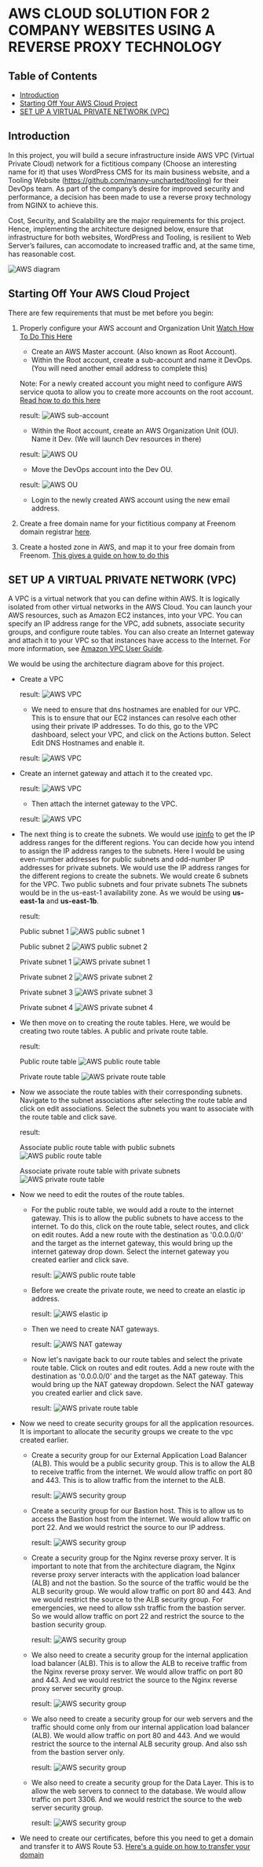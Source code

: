# AWS CLOUD SOLUTION FOR 2 COMPANY WEBSITES USING A REVERSE PROXY TECHNOLOGY


## Table of Contents
- [Introduction](#introduction)
- [Starting Off Your AWS Cloud Project](#starting-off-your-aws-cloud-project)
- [SET UP A VIRTUAL PRIVATE NETWORK (VPC)](#set-up-a-virtual-private-network-vpc)

## Introduction
In this project, you will build a secure infrastructure inside AWS VPC (Virtual Private Cloud) network for a fictitious company (Choose an interesting name for it) that uses WordPress CMS for its main business website, and a Tooling Website (https://github.com/manny-uncharted/tooling) for their DevOps team. As part of the company’s desire for improved security and performance, a decision has been made to use a reverse proxy technology from NGINX to achieve this.

Cost, Security, and Scalability are the major requirements for this project. Hence, implementing the architecture designed below, ensure that infrastructure for both websites, WordPress and Tooling, is resilient to Web Server’s failures, can accomodate to increased traffic and, at the same time, has reasonable cost.

![AWS diagram](https://darey.io/wp-content/uploads/2021/07/tooling_project_15.png)


## Starting Off Your AWS Cloud Project
There are few requirements that must be met before you begin:

1. Properly configure your AWS account and Organization Unit [Watch How To Do This Here](https://youtu.be/9PQYCc_20-Q)

    - Create an AWS Master account. (Also known as Root Account).
    - Within the Root account, create a sub-account and name it DevOps. (You will need another email address to complete this)

    Note: For a newly created account you might need to configure AWS service quota to allow you to create more accounts on the root account. [Read how to do this here](https://aws.amazon.com/premiumsupport/knowledge-center/organizations-account-exceeded/#:~:text=Resolution,Line%20Interface%20(AWS%20CLI).)
    
    result:
    ![AWS sub-account](img/aws-sub-account.png)
    - Within the Root account, create an AWS Organization Unit (OU). Name it Dev. (We will launch Dev resources in there)
    
    result:
    ![AWS OU](img/aws-ou.png)
    - Move the DevOps account into the Dev OU.

    result:
    ![AWS OU](img/aws-ou-devops.png)
    - Login to the newly created AWS account using the new email address.
2. Create a free domain name for your fictitious company at Freenom domain registrar [here](https://www.freenom.com/).

3. Create a hosted zone in AWS, and map it to your free domain from Freenom. [This gives a guide on how to do this](https://youtu.be/IjcHp94Hq8A)


## SET UP A VIRTUAL PRIVATE NETWORK (VPC)
A VPC is a virtual network that you can define within AWS. It is logically isolated from other virtual networks in the AWS Cloud. You can launch your AWS resources, such as Amazon EC2 instances, into your VPC. You can specify an IP address range for the VPC, add subnets, associate security groups, and configure route tables. You can also create an Internet gateway and attach it to your VPC so that instances have access to the Internet. For more information, see [Amazon VPC User Guide](https://docs.aws.amazon.com/vpc/latest/userguide/what-is-amazon-vpc.html).

We would be using the architecture diagram above for this project.

- Create a VPC

    result:
    ![AWS VPC](img/aws-vpc.png)
    - We need to ensure that dns hostnames are enabled for our VPC. This is to ensure that our EC2 instances can resolve each other using their private IP addresses. To do this, go to the VPC dashboard, select your VPC, and click on the Actions button. Select Edit DNS Hostnames and enable it.

    result:
    ![AWS VPC](img/aws-vpc-dns.png)
- Create an internet gateway and attach it to the created vpc.

    result:
    ![AWS VPC](img/aws-vpc-igw.png)
    - Then attach the internet gateway to the VPC.

    result:
    ![AWS VPC](img/aws-vpc-igw-attach.png)
- The next thing is to create the subnets. We would use [ipinfo](ipinfo.io/ips) to get the IP address ranges for the different regions. You can decide how you intend to assign the IP address ranges to the subnets. Here I would be using even-number addresses for public subnets and odd-number IP addresses for private subnets.
We would use the IP address ranges for the different regions to create the subnets. We would create 6 subnets for the VPC. Two public subnets and four private subnets The subnets would be in the us-east-1 availability zone. As we would be using <b>us-east-1a</b> and <b>us-east-1b</b>.

    result:

    Public subnet 1
    ![AWS public subnet 1](img/aws-vpc-subnet-1.png)

    Public subnet 2
    ![AWS public subnet 2](img/aws-vpc-subnet-2.png)

    Private subnet 1
    ![AWS private subnet 1](img/aws-vpc-private-subnet-1.png)

    Private subnet 2
    ![AWS private subnet 2](img/aws-vpc-private-subnet-2.png)

    Private subnet 3
    ![AWS private subnet 3](img/aws-vpc-private-subnet-3.png)

    Private subnet 4
    ![AWS private subnet 4](img/aws-vpc-private-subnet-4.png)

- We then move on to creating the route tables. Here, we would be creating two route tables. A public and private route table.

    result:

    Public route table
    ![AWS public route table](img/aws-vpc-public-route-table.png)

    Private route table
    ![AWS private route table](img/aws-vpc-private-route-table.png)

- Now we associate the route tables with their corresponding subnets. Navigate to the subnet associations after selecting the route table and click on edit associations. Select the subnets you want to associate with the route table and click save.

    result:

    Associate public route table with public subnets
    ![AWS public route table](img/aws-vpc-public-route-table-association.png)

    Associate private route table with private subnets
    ![AWS private route table](img/aws-vpc-private-route-table-association.png)

- Now we need to edit the routes of the route tables. 
    
    - For the public route table, we would add a route to the internet gateway. This is to allow the public subnets to have access to the internet. To do this, click on the route table, select routes, and click on edit routes. Add a new route with the destination as '0.0.0.0/0' and the target as the internet gateway, this would bring up the internet gateway drop down. Select the internet gateway you created earlier and click save.

        result:
        ![AWS public route table](img/aws-vpc-public-route-table-route.png)

    - Before we create the private route, we need to create an elastic ip address.

        result:
        ![AWS elastic ip](img/aws-vpc-elastic-ip.png)

    - Then we need to create NAT gateways.

        result:
        ![AWS NAT gateway](img/aws-vpc-nat-gateway.png)

    - Now let's navigate back to our route tables and select the private route table. Click on routes and edit routes. Add a new route with the destination as '0.0.0.0/0' and the target as the NAT gateway. This would bring up the NAT gateway dropdown. Select the NAT gateway you created earlier and click save.

        result:
        ![AWS private route table](img/aws-vpc-private-route-table-route.png)

- Now we need to create security groups for all the application resources. It is important to allocate the security groups we create to the vpc created earlier.
    - Create a security group for our External Application Load Balancer (ALB). This would be a public security group. This is to allow the ALB to receive traffic from the internet. We would allow traffic on port 80 and 443. This is to allow traffic from the internet to the ALB.

        result:
        ![AWS security group](img/aws-vpc-security-group-alb.png)

    - Create a security group for our Bastion host. This is to allow us to access the Bastion host from the internet. We would allow traffic on port 22. And we would restrict the source to our IP address.

        result:
        ![AWS security group](img/aws-vpc-security-group-bastion.png)

    - Create a security group for the Nginx reverse proxy server. It is important to note that from the architecture diagram, the Nginx reverse proxy server interacts with the application load balancer (ALB) and not the bastion. So the source of the traffic would be the ALB security group. We would allow traffic on port 80 and 443. And we would restrict the source to the ALB security group. For emergencies, we need to allow ssh traffic from the bastion server. So we would allow traffic on port 22 and restrict the source to the bastion security group.
    
        result:
        ![AWS security group](img/aws-vpc-security-group-nginx.png)

    - We also need to create a security group for the internal application load balancer (ALB). This is to allow the ALB to receive traffic from the Nginx reverse proxy server. We would allow traffic on port 80 and 443. And we would restrict the source to the Nginx reverse proxy server security group.

        result:
        ![AWS security group](img/aws-vpc-security-group-internal-alb.png)

    - We also need to create a security group for our web servers and the traffic should come only from our internal application load balancer (ALB). We would allow traffic on port 80 and 443. And we would restrict the source to the internal ALB security group. And also ssh from the bastion server only.

        result:
        ![AWS security group](img/aws-vpc-security-group-webserver.png)

    - We also need to create a security group for the Data Layer. This is to allow the web servers to connect to the database. We would allow traffic on port 3306. And we would restrict the source to the web server security group.

        result:
        ![AWS security group](img/aws-vpc-security-group-database.png)

- We need to create our certificates, before this you need to get a domain and transfer it to AWS Route 53. [Here's a guide on how to transfer your domain](https://www.youtube.com/watch?v=3lWo3ovMhTA)